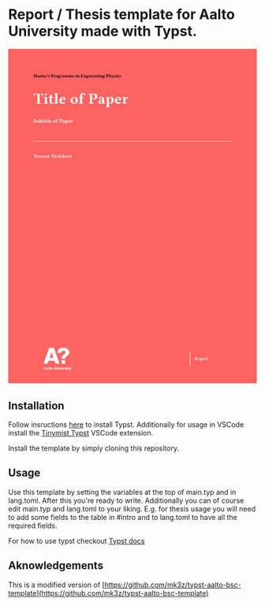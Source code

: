# Report / Thesis template for Aalto University made with Typst.

![./assets/image.png](./assets/image.png)


## Installation
Follow insructions [here](https://github.com/typst/typst) to install Typst. Additionally for usage in VSCode install the [Tinymist Typst](https://marketplace.visualstudio.com/items?itemName=myriad-dreamin.tinymist) VSCode extension.

Install the template by simply cloning this repository.

## Usage
Use this template by setting the variables at the top of main.typ and in lang.toml. After this you're ready to write. Additionally you can of course edit main.typ and lang.toml to your liking. E.g. for thesis usage you will need to add some fields to the table in #intro and to lang.toml to have all the required fields.

For how to use typst checkout [Typst docs](https://typst.app/docs/)

## Aknowledgements

This is a modified version of [https://github.com/mk3z/typst-aalto-bsc-template](https://github.com/mk3z/typst-aalto-bsc-template)